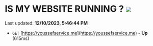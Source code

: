 # IS MY WEBSITE RUNNING ? [![](https://img.shields.io/static/v1?label=Sponsor&message=%E2%9D%A4&logo=GitHub&color=%23fe8e86)](https://github.com/sponsors/<username>)

Last updated: **12/10/2023, 5:46:44 PM**

- `GET` [https://youssefservice.me](https://youssefservice.me) - **Up** (615ms)
